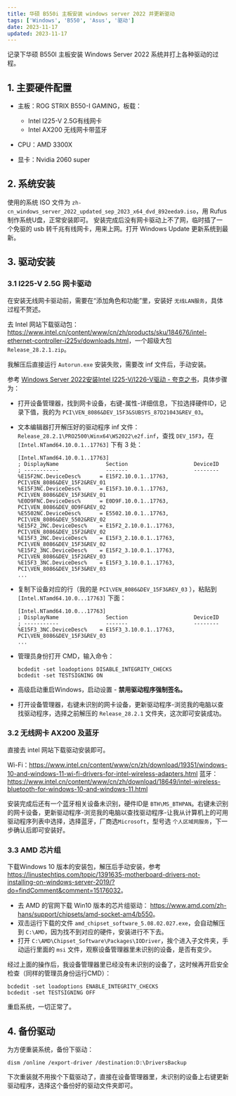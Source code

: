 ```yaml
---
title: 华硕 B550i 主板安装 windows server 2022 并更新驱动
tags: ['Windows', 'B550', 'Asus', '驱动']
date: 2023-11-17
updated: 2023-11-17
---
```


记录下华硕 B550I 主板安装 Windows Server 2022 系统并打上各种驱动的过程。

## 1. 主要硬件配置

- 主板：ROG STRIX B550-I GAMING，板载：
    - Intel I225-V 2.5G有线网卡
    - Intel AX200 无线网卡带蓝牙

- CPU：AMD 3300X
- 显卡：Nvidia 2060 super

## 2. 系统安装

使用的系统 ISO 文件为 `zh-cn_windows_server_2022_updated_sep_2023_x64_dvd_892eeda9.iso`，用 Rufus 制作系统U盘，正常安装即可。
安装完成后没有网卡驱动上不了网，临时插了一个免驱的 usb 转千兆有线网卡，用来上网。打开 Windows Update 更新系统到最新。

## 3. 驱动安装

### 3.1 I225-V 2.5G 网卡驱动

在安装无线网卡驱动前，需要在“添加角色和功能”里，安装好 `无线LAN服务`，具体过程不赘述。

去 Intel 网站下载驱动包：<https://www.intel.cn/content/www/cn/zh/products/sku/184676/intel-ethernet-controller-i225v/downloads.html>，一个超级大包 `Release_28.2.1.zip`。

我解压后直接运行 `Autorun.exe` 安装失败，需要改 inf 文件后，手动安装。

参考 [Windows Server 2022安装Intel I225-V/I226-V驱动 - 夸克之书](https://www.quarkbook.com/?p=1414)，具体步骤为：

- 打开设备管理器，找到网卡设备，右键-属性-详细信息，下拉选择硬件ID，记录下值，我的为 `PCI\VEN_8086&DEV_15F3&SUBSYS_87D21043&REV_03`。
- 文本编辑器打开解压好的驱动程序 inf 文件：`Release_28.2.1\PRO2500\Winx64\WS2022\e2f.inf`，查找 `DEV_15F3`，在 `[Intel.NTamd64.10.0.1..17763]` 下有 3 处：
    ```
    [Intel.NTamd64.10.0.1..17763]
    ; DisplayName               Section                     DeviceID
    ; -----------               -------                     --------
    %E15F2NC.DeviceDesc%      = E15F2.10.0.1..17763,        PCI\VEN_8086&DEV_15F2&REV_01
    %E15F3NC.DeviceDesc%      = E15F3.10.0.1..17763,        PCI\VEN_8086&DEV_15F3&REV_01
    %E0D9FNC.DeviceDesc%      = E0D9F.10.0.1..17763,        PCI\VEN_8086&DEV_0D9F&REV_02
    %E5502NC.DeviceDesc%      = E5502.10.0.1..17763,        PCI\VEN_8086&DEV_5502&REV_02
    %E15F2_2NC.DeviceDesc%    = E15F2_2.10.0.1..17763,      PCI\VEN_8086&DEV_15F2&REV_02
    %E15F3_2NC.DeviceDesc%    = E15F3_2.10.0.1..17763,      PCI\VEN_8086&DEV_15F3&REV_02
    %E15F2_3NC.DeviceDesc%    = E15F2_3.10.0.1..17763,      PCI\VEN_8086&DEV_15F2&REV_03
    %E15F3_3NC.DeviceDesc%    = E15F3_3.10.0.1..17763,      PCI\VEN_8086&DEV_15F3&REV_03
    ...
    ```
- 复制下设备对应的行（我的是 `PCI\VEN_8086&DEV_15F3&REV_03` ），粘贴到 `[Intel.NTamd64.10.0...17763]` 下面：
    ```
    [Intel.NTamd64.10.0...17763]
    ; DisplayName               Section                     DeviceID
    ; -----------               -------                     --------
    %E15F3_3NC.DeviceDesc%    = E15F3_3.10.0.1..17763,      PCI\VEN_8086&DEV_15F3&REV_03
    ...
    ```

- 管理员身份打开 CMD，输入命令：

    ```shell
    bcdedit -set loadoptions DISABLE_INTEGRITY_CHECKS
    bcdedit -set TESTSIGNING ON
    ```
- 高级启动重启Windows，启动设置 - **禁用驱动程序强制签名。**
- 打开设备管理器，右键未识别的网卡设备，更新驱动程序-浏览我的电脑以查找驱动程序，选择之前解压的 `Release_28.2.1` 文件夹，这次即可安装成功。

### 3.2 无线网卡 AX200 及蓝牙

直接去 intel 网站下载驱动安装即可。

Wi-Fi：<https://www.intel.cn/content/www/cn/zh/download/19351/windows-10-and-windows-11-wi-fi-drivers-for-intel-wireless-adapters.html>
蓝牙：<https://www.intel.cn/content/www/cn/zh/download/18649/intel-wireless-bluetooth-for-windows-10-and-windows-11.html>

安装完成后还有一个蓝牙相关设备未识别，硬件ID是 `BTH\MS_BTHPAN`。右键未识别的网卡设备，更新驱动程序-浏览我的电脑以查找驱动程序-让我从计算机上的可用驱动程序列表中选择，选择蓝牙，厂商选`Microsoft`，型号选 `个人区域网服务`，下一步确认后即可安装好。

### 3.3 AMD 芯片组

下载Windows 10 版本的安装包，解压后手动安装，参考 <https://linustechtips.com/topic/1391635-motherboard-drivers-not-installing-on-windows-server-2019/?do=findComment&comment=15176032>。

- 去 AMD 的官网下载 Win10 版本的芯片组驱动： <https://www.amd.com/zh-hans/support/chipsets/amd-socket-am4/b550>。
- 双击运行下载的文件 `amd_chipset_software_5.08.02.027.exe`，会自动解压到 `C:\AMD`，因为找不到对应的硬件，安装进行不下去。
- 打开 `C:\AMD\Chipset_Software\Packages\IODriver`，挨个进入子文件夹，手动运行里面的 `msi` 文件，观察设备管理器里未识别的设备，是否有变少。

经过上面的操作后，我设备管理器里已经没有未识别的设备了，这时候再开启安全检查（同样的管理员身份运行CMD）：

```shell
bcdedit -set loadoptions ENABLE_INTEGRITY_CHECKS
bcdedit -set TESTSIGNING OFF
```

重启系统，一切正常了。

## 4. 备份驱动

为方便重装系统，备份下驱动：

```shell
dism /online /export-driver /destination:D:\DriversBackup
```

下次重装就不用挨个下载驱动了，直接在设备管理器里，未识别的设备上右键更新驱动程序，选择这个备份好的驱动文件夹即可。